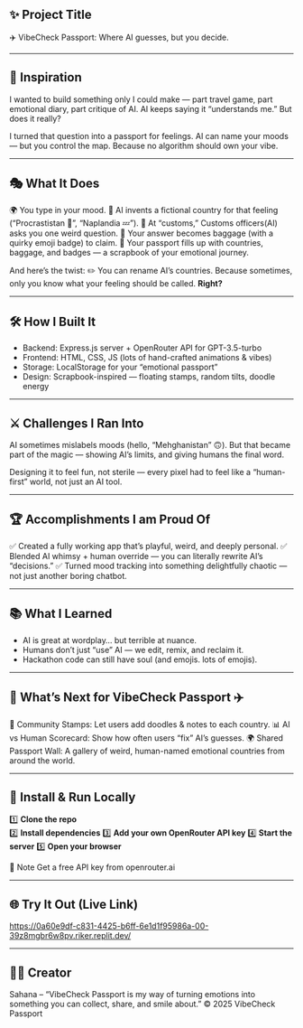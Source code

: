 ## ✨ Project Title

✈️ VibeCheck Passport: Where AI guesses, but you decide.

---

## 🌟 Inspiration

I wanted to build something only I could make — part travel game, part emotional diary, part critique of AI. AI keeps saying it “understands me.” But does it really?

I turned that question into a passport for feelings.
AI can name your moods — but you control the map. Because no algorithm should own your vibe.

---

## 🎭 What It Does

🌍 You type in your mood.
🤖 AI invents a fictional country for that feeling (“Procrastistan 🐢”, “Naplandia 💤”).
🛂 At “customs,” Customs officers(AI) asks you one weird question.
🎒 Your answer becomes baggage (with a quirky emoji badge) to claim.
📖 Your passport fills up with countries, baggage, and badges — a scrapbook of your emotional journey.

And here’s the twist:
✏️ You can rename AI’s countries. Because sometimes, only you know what your feeling should be called. **Right?**

---

## 🛠️ How I Built It

- Backend: Express.js server + OpenRouter API for GPT-3.5-turbo
- Frontend: HTML, CSS, JS (lots of hand-crafted animations & vibes)
- Storage: LocalStorage for your “emotional passport”
- Design: Scrapbook-inspired — floating stamps, random tilts, doodle energy

---

## ⚔️ Challenges I Ran Into

AI sometimes mislabels moods (hello, “Mehghanistan” 🙃). But that became part of the magic — showing AI’s limits, and giving humans the final word.

Designing it to feel fun, not sterile — every pixel had to feel like a “human-first” world, not just an AI tool.

---

## 🏆 Accomplishments I am Proud Of

✅ Created a fully working app that’s playful, weird, and deeply personal.
✅ Blended AI whimsy + human override — you can literally rewrite AI’s “decisions.”
✅ Turned mood tracking into something delightfully chaotic — not just another boring chatbot.

---

## 📚 What I Learned

- AI is great at wordplay… but terrible at nuance.
- Humans don’t just “use” AI — we edit, remix, and reclaim it.
- Hackathon code can still have soul (and emojis. lots of emojis).

---

## 🔮 What’s Next for VibeCheck Passport ✈️

🌈 Community Stamps: Let users add doodles & notes to each country.
📊 AI vs Human Scorecard: Show how often users “fix” AI’s guesses.
🌍 Shared Passport Wall: A gallery of weird, human-named emotional countries from around the world.

---

## 🚀 Install & Run Locally

1️⃣ **Clone the repo**  
2️⃣ **Install dependencies**
3️⃣ **Add your own OpenRouter API key**
4️⃣ **Start the server**
5️⃣ **Open your browser**

📝 Note
Get a free API key from openrouter.ai

---

## 🌐 Try It Out (Live Link)

https://0a60e9df-c831-4425-b6ff-6e1d1f95986a-00-39z8mgbr6w8pv.riker.replit.dev/

---

## 👩‍💻 Creator

Sahana – “VibeCheck Passport is my way of turning emotions into something you can collect, share, and smile about.”
© 2025 VibeCheck Passport
